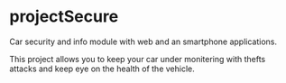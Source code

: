 # projectSecure
Car security and info module with web and an smartphone applications.

This project allows you to keep your car under monitering with thefts attacks and keep eye on the health of the vehicle.
